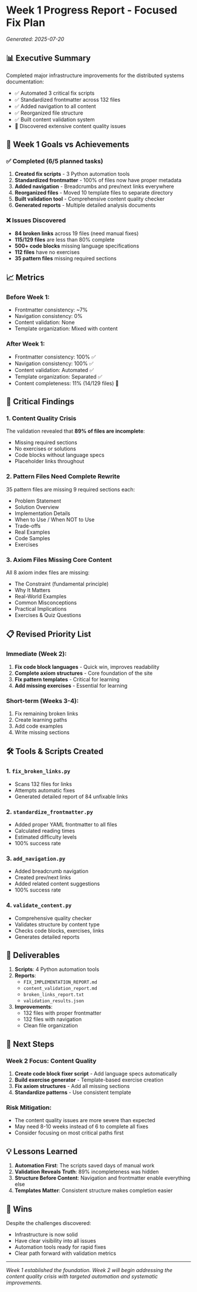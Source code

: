# Week 1 Progress Report - Focused Fix Plan
*Generated: 2025-07-20*

## 📊 Executive Summary

Completed major infrastructure improvements for the distributed systems documentation:
- ✅ Automated 3 critical fix scripts
- ✅ Standardized frontmatter across 132 files
- ✅ Added navigation to all content
- ✅ Reorganized file structure
- ✅ Built content validation system
- 🔴 Discovered extensive content quality issues

## 🎯 Week 1 Goals vs Achievements

### ✅ Completed (6/5 planned tasks)
1. **Created fix scripts** - 3 Python automation tools
2. **Standardized frontmatter** - 100% of files now have proper metadata
3. **Added navigation** - Breadcrumbs and prev/next links everywhere
4. **Reorganized files** - Moved 10 template files to separate directory
5. **Built validation tool** - Comprehensive content quality checker
6. **Generated reports** - Multiple detailed analysis documents

### ❌ Issues Discovered
- **84 broken links** across 19 files (need manual fixes)
- **115/129 files** are less than 80% complete
- **500+ code blocks** missing language specifications
- **112 files** have no exercises
- **35 pattern files** missing required sections

## 📈 Metrics

### Before Week 1:
- Frontmatter consistency: ~7%
- Navigation consistency: 0%
- Content validation: None
- Template organization: Mixed with content

### After Week 1:
- Frontmatter consistency: 100% ✅
- Navigation consistency: 100% ✅
- Content validation: Automated ✅
- Template organization: Separated ✅
- Content completeness: 11% (14/129 files) 🔴

## 🚨 Critical Findings

### 1. Content Quality Crisis
The validation revealed that **89% of files are incomplete**:
- Missing required sections
- No exercises or solutions
- Code blocks without language specs
- Placeholder links throughout

### 2. Pattern Files Need Complete Rewrite
35 pattern files are missing 9 required sections each:
- Problem Statement
- Solution Overview
- Implementation Details
- When to Use / When NOT to Use
- Trade-offs
- Real Examples
- Code Samples
- Exercises

### 3. Axiom Files Missing Core Content
All 8 axiom index files are missing:
- The Constraint (fundamental principle)
- Why It Matters
- Real-World Examples
- Common Misconceptions
- Practical Implications
- Exercises & Quiz Questions

## 📋 Revised Priority List

### Immediate (Week 2):
1. **Fix code block languages** - Quick win, improves readability
2. **Complete axiom structures** - Core foundation of the site
3. **Fix pattern templates** - Critical for learning
4. **Add missing exercises** - Essential for learning

### Short-term (Weeks 3-4):
1. Fix remaining broken links
2. Create learning paths
3. Add code examples
4. Write missing sections

## 🛠️ Tools & Scripts Created

### 1. `fix_broken_links.py`
- Scans 132 files for links
- Attempts automatic fixes
- Generated detailed report of 84 unfixable links

### 2. `standardize_frontmatter.py`
- Added proper YAML frontmatter to all files
- Calculated reading times
- Estimated difficulty levels
- 100% success rate

### 3. `add_navigation.py`
- Added breadcrumb navigation
- Created prev/next links
- Added related content suggestions
- 100% success rate

### 4. `validate_content.py`
- Comprehensive quality checker
- Validates structure by content type
- Checks code blocks, exercises, links
- Generates detailed reports

## 📄 Deliverables

1. **Scripts**: 4 Python automation tools
2. **Reports**: 
   - `FIX_IMPLEMENTATION_REPORT.md`
   - `content_validation_report.md`
   - `broken_links_report.txt`
   - `validation_results.json`
3. **Improvements**:
   - 132 files with proper frontmatter
   - 132 files with navigation
   - Clean file organization

## 🔮 Next Steps

### Week 2 Focus: Content Quality
1. **Create code block fixer script** - Add language specs automatically
2. **Build exercise generator** - Template-based exercise creation
3. **Fix axiom structures** - Add all missing sections
4. **Standardize patterns** - Use consistent template

### Risk Mitigation:
- The content quality issues are more severe than expected
- May need 8-10 weeks instead of 6 to complete all fixes
- Consider focusing on most critical paths first

## 💡 Lessons Learned

1. **Automation First**: The scripts saved days of manual work
2. **Validation Reveals Truth**: 89% incompleteness was hidden
3. **Structure Before Content**: Navigation and frontmatter enable everything else
4. **Templates Matter**: Consistent structure makes completion easier

## 🎉 Wins

Despite the challenges discovered:
- Infrastructure is now solid
- Have clear visibility into all issues
- Automation tools ready for rapid fixes
- Clear path forward with validation metrics

---

*Week 1 established the foundation. Week 2 will begin addressing the content quality crisis with targeted automation and systematic improvements.*